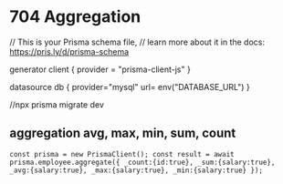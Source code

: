 # 704 Aggregation
// This is your Prisma schema file,
// learn more about it in the docs: https://pris.ly/d/prisma-schema

generator client {
  provider = "prisma-client-js"
}

datasource db {
  provider="mysql"
  url= env("DATABASE_URL")
}

//npx prisma migrate dev

## aggregation avg, max, min, sum, count

`
const prisma = new PrismaClient();
       const result = await prisma.employee.aggregate({
            _count:{id:true},
            _sum:{salary:true},
            _avg:{salary:true},
            _max:{salary:true},
            _min:{salary:true}
       });
`
